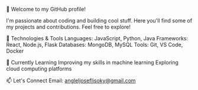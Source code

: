 👋 Welcome to my GitHub profile!

I'm passionate about coding and building cool stuff. Here you'll find some of my projects and contributions. Feel free to explore!

🔧 Technologies & Tools
Languages: JavaScript, Python, Java
Frameworks: React, Node.js, Flask
Databases: MongoDB, MySQL
Tools: Git, VS Code, Docker

🌱 Currently Learning
Improving my skills in machine learning
Exploring cloud computing platforms

📫 Let's Connect
Email: angleljoseflisoky@gmail.com
